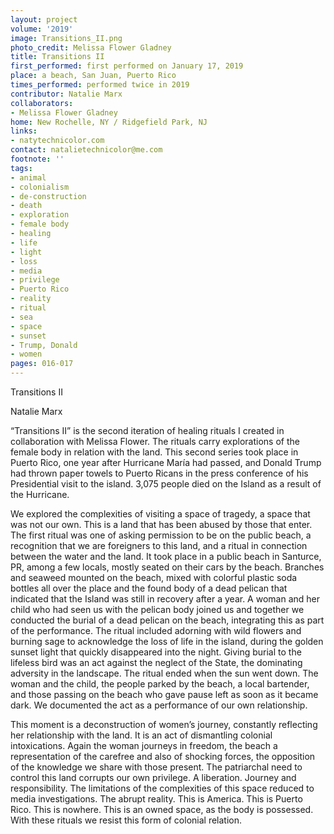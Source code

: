 ```yaml
---
layout: project
volume: '2019'
image: Transitions_II.png
photo_credit: Melissa Flower Gladney
title: Transitions II
first_performed: first performed on January 17, 2019
place: a beach, San Juan, Puerto Rico
times_performed: performed twice in 2019
contributor: Natalie Marx
collaborators:
- Melissa Flower Gladney
home: New Rochelle, NY / Ridgefield Park, NJ
links:
- natytechnicolor.com
contact: natalietechnicolor@me.com
footnote: ''
tags:
- animal
- colonialism
- de-construction
- death
- exploration
- female body
- healing
- life
- light
- loss
- media
- privilege
- Puerto Rico
- reality
- ritual
- sea
- space
- sunset
- Trump, Donald
- women
pages: 016-017
---
```


Transitions II

Natalie Marx

“Transitions II” is the second iteration of healing rituals I created in collaboration with Melissa Flower. The rituals carry explorations of the female body in relation with the land. This second series took place in Puerto Rico, one year after Hurricane María had passed, and Donald Trump had thrown paper towels to Puerto Ricans in the press conference of his Presidential visit to the island. 3,075 people died on the Island as a result of the Hurricane.

We explored the complexities of visiting a space of tragedy, a space that was not our own. This is a land that has been abused by those that enter. The first ritual was one of asking permission to be on the public beach, a recognition that we are foreigners to this land, and a ritual in connection between the water and the land. It took place in a public beach in Santurce, PR, among a few locals, mostly seated on their cars by the beach. Branches and seaweed mounted on the beach, mixed with colorful plastic soda bottles all over the place and the found body of a dead pelican that indicated that the Island was still in recovery after a year. A woman and her child who had seen us with the pelican body joined us and together we conducted the burial of a dead pelican on the beach, integrating this as part of the performance. The ritual included adorning with wild flowers and burning sage to acknowledge the loss of life in the island, during the golden sunset light that quickly disappeared into the night. Giving burial to the lifeless bird was an act against the neglect of the State, the dominating adversity in the landscape. The ritual ended when the sun went down. The woman and the child, the people parked by the beach, a local bartender, and those passing on the beach who gave pause left as soon as it became dark. We documented the act as a performance of our own relationship.

This moment is a deconstruction of women’s journey, constantly reflecting her relationship with the land. It is an act of dismantling colonial intoxications. Again the woman journeys in freedom, the beach a representation of the carefree and also of shocking forces, the opposition of the knowledge we share with those present. The patriarchal need to control this land corrupts our own privilege. A liberation. Journey and responsibility. The limitations of the complexities of this space reduced to media investigations. The abrupt reality. This is America. This is Puerto Rico. This is nowhere. This is an owned space, as the body is possessed. With these rituals we resist this form of colonial relation.
